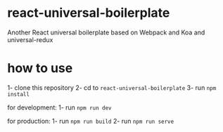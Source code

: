 # react-universal-boilerplate
Another React universal boilerplate based on Webpack and Koa and universal-redux

# how to use
1- clone this repository
2- cd to `react-universal-boilerplate`
3- run `npm install`

for development:
1- run `npm run dev`

for production:
1- run `npm run build`
2- run `npm run serve`

